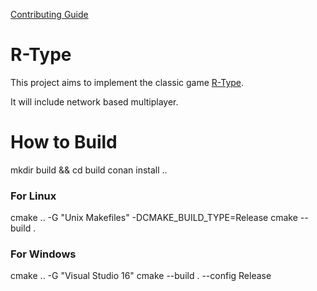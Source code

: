 [Contributing Guide](CONTRIBUTING.md)

# R-Type

This project aims to implement the classic game [R-Type](https://wikiless.sethforprivacy.com/wiki/R-Type?lang=en).

It will include network based multiplayer.


# How to Build

mkdir build && cd build
conan install ..

### For Linux
cmake .. -G "Unix Makefiles" -DCMAKE_BUILD_TYPE=Release
cmake --build .

### For Windows
cmake .. -G "Visual Studio 16"
cmake --build . --config Release